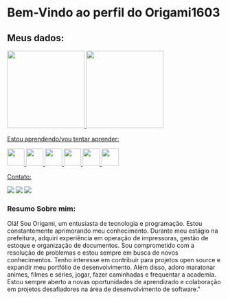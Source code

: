<h1>Bem-Vindo ao perfil do Origami1603</h1>
<h2>Meus dados:</h2>
<div>
<a href="https://github.com/Origami1603">
<img loading="lazy" height="180em" src="https://github-readme-stats.vercel.app/api/top-langs/?username=Origami1603&layout=compact&langs_count=7&theme=dracula"/>
<img loading="lazy" height="180em" src="https://github-readme-stats.vercel.app/api?username=Origami1603&show_icons=true&theme=dracula&include_all_commits=true&count_private=true"/>
</div>
<p>Estou aprendendo/vou tentar aprender:</p>
<div><img src="https://cdn.jsdelivr.net/gh/devicons/devicon@latest/icons/css3/css3-original-wordmark.svg"  width="40" height="40" />
<img src="https://cdn.jsdelivr.net/gh/devicons/devicon@latest/icons/javascript/javascript-original.svg" width="40" height="40" />
<img src="https://cdn.jsdelivr.net/gh/devicons/devicon@latest/icons/html5/html5-original-wordmark.svg" width="40" height="40"/> 
<img src="https://cdn.jsdelivr.net/gh/devicons/devicon@latest/icons/python/python-original-wordmark.svg" width="40" height="40"/>
<img src="https://cdn.jsdelivr.net/gh/devicons/devicon@latest/icons/react/react-original.svg" width="40" height="40"/>
<img src="https://cdn.jsdelivr.net/gh/devicons/devicon@latest/icons/typescript/typescript-plain.svg" width="40" height="40"/>
</div>
<p>Contato:</p>
<div>
<a href="https://instagram.com/origami1603" target="_blank"><img loading="lazy" src="https://img.shields.io/badge/-Instagram-%23E4405F?style=for-the-badge&logo=instagram&logoColor=white" target="_blank"></a>
<a href = "mailto:gabrielcosta1603js@gmail.com"><img loading="lazy" src="https://img.shields.io/badge/Gmail-D14836?style=for-the-badge&logo=gmail&logoColor=white" target="_blank"></a>
<a href="https://www.linkedin.com/in/gabriel-costa-87a698298" target="_blank"><img loading="lazy" src="https://img.shields.io/badge/-LinkedIn-%230077B5?style=for-the-badge&logo=linkedin&logoColor=white" target="_blank"></a>   
</div>
<h3>Resumo Sobre mim:</h3>
<p>Olá! Sou Origami, um entusiasta de tecnologia e programação. Estou constantemente aprimorando meu conhecimento. Durante meu estágio na prefeitura, adquiri experiência em operação de impressoras, gestão de estoque e organização de documentos. Sou comprometido com a resolução de problemas e estou sempre em busca de novos conhecimentos. Tenho interesse em contribuir para projetos open source e expandir meu portfólio de desenvolvimento. Além disso, adoro maratonar animes, filmes e séries, jogar, fazer caminhadas e frequentar a academia. Estou sempre aberto a novas oportunidades de aprendizado e colaboração em projetos desafiadores na área de desenvolvimento de software."</p>
